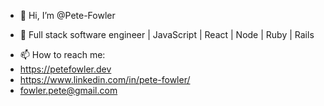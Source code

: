 - 👋 Hi, I’m @Pete-Fowler
<!-- - 👀 I’m interested in  -->
- 🌱 Full stack software engineer | JavaScript | React | Node | Ruby | Rails
<!-- - 💞️ I’m looking to collaborate on ... -->
- 📫 How to reach me: 
- https://petefowler.dev
- https://www.linkedin.com/in/pete-fowler/
- fowler.pete@gmail.com

<!---
Pete-Fowler/Pete-Fowler is a ✨ special ✨ repository because its `README.md` (this file) appears on your GitHub profile.
You can click the Preview link to take a look at your changes.
--->
